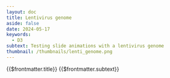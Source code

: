 ```yaml
---
layout: doc
title: Lentivirus genome
aside: false
date: 2024-05-17
keywords:
  - D3
subtext: Testing slide animations with a lentivirus genome
thumbnail: /thumbnails/lenti_genome.png
---
```


<FigureTitle>{{$frontmatter.title}}</FigureTitle>
<SubtitleHeader>{{$frontmatter.subtext}}</SubtitleHeader>
<D3PlotContainer>
<svg ref='svgContainer'></svg>
</D3PlotContainer>

<script setup>
import { ref, onMounted } from 'vue';
import * as d3 from 'd3';

const svgContainer = ref(null);

let dataSet = [
  { start: 1, stop: 634, name: 'LTR' },
  { start: 681, stop: 806, name: 'Psi' },
  { start: 1301, stop: 1536, name: 'RRE' },
  { start: 2225, stop: 2592, name: 'rTRE3GS' },
  { start: 2644, stop: 4356, name: 'RBP' },
  { start: 4446, stop: 4953, name: 'CMV' },
  { start: 5031, stop: 5723, name: 'ZsGreen' },
  { start: 5796, stop: 6395, name: 'PuroR' },
  { start: 6403, stop: 6991, name: 'WPRE' },
  { start: 7065, stop: 7698, name: 'LTR' },

];



const width = 400;
const height = 200;
const margin = { top: 20, right: 20, bottom: 40, left: 20 };

const x = d3.scaleLinear()
  .domain([0, d3.max(dataSet, d => d.stop)])
  .range([margin.left, width - margin.right])
  .nice();

const color = d3.scaleOrdinal(d3.schemeTableau10);

function startAnimation(svg, gRects, gLabels, gx, xTitle, backboneText) {
  gRects.attr("x", width + 50);
  gLabels.attr("x", width + 50);
  gx.attr('transform', `translate(0,${height + 50})`);
  xTitle.attr('y', height + 50);
  backboneText.attr('opacity', 1);

  gRects.transition()
    .duration(3000)
    .ease(d3.easeCubicInOut)
    .attr("x", d => x(d.start));

  gLabels.transition()
    .duration(3000)
    .ease(d3.easeCubicInOut)
    .attr("x", d => (x(d.start) + x(d.stop)) / 2);
  
  gx.transition()
    .duration(3000)
    .ease(d3.easeCubicInOut)
    .attr('transform', `translate(0,${height / 2 + 15})`);

  xTitle.transition()
    .duration(3000)
    .ease(d3.easeCubicInOut)
    .attr('y', height - 50)

  backboneText.transition()
    .duration(3000)
    .attr('opacity', 0);

  setTimeout(() => {
    startAnimation(svg, gRects, gLabels, gx, xTitle, backboneText);
  }, 6000);
}

onMounted(() => {
  const svg = d3.select(svgContainer.value)
    .attr('preserveAspectRatio', "xMinYMin meet")
    .attr("viewBox", [0, 0, width, height]);
  
  svg.append("g")
    .append("rect")
    .attr("fill", "currentColor")
    .attr("x", margin.left)
    .attr("y", height / 2)
    .attr("height", 10)
    .attr("width", width - margin.right - margin.left);

  const backboneText = svg.append('text')
    .attr('class', 'backbone-text')
    .attr('x', width / 2)
    .attr('y', height / 2 - 20)
    .attr('text-anchor', 'middle')
    .attr('font-size', '14px')
    .attr('fill', 'currentColor')
    .text('Lentivirus Backbone');

  const gRects = svg.selectAll("rect.data")
    .data(dataSet)
    .enter()
    .append("rect")
    .attr("class", "data")
    .attr("fill", (d, i) => color(i))
    .attr("x", 1000)
    .attr("y", height / 2 -2)
    .attr("height", 14)
    .attr("width", d => x(d.stop) - x(d.start));

  const gLabels = svg.selectAll("text.label")
    .data(dataSet)
    .enter()
    .append("text")
    .attr("class", "label")
    .attr("x", 1000)
    .attr("y", height / 2 - 6)
    .attr("text-anchor", "middle")
    .attr("font-size", "6px")
    .attr("fill", (d, i) => color(i))
    .text(d => d.name);

  const gx = svg.append('g')
    .call(d3.axisBottom(x).ticks(10).tickSizeInner(4))
    .call(g => g.select(".domain").remove())
    .attr('font-size', '6px')
    .attr('color', 'currentColor');

  const xTitle = svg.append('text')
    .attr('class', 'axis-title')
    .attr('x', width/2)
    .attr('y', height - 50)
    .attr('text-anchor', 'middle')
    .attr('font-size', '6px')
    .attr('fill', 'currentColor')
    .text('Position (bp)');

  startAnimation(svg, gRects, gLabels, gx, xTitle, backboneText);
});
</script>
